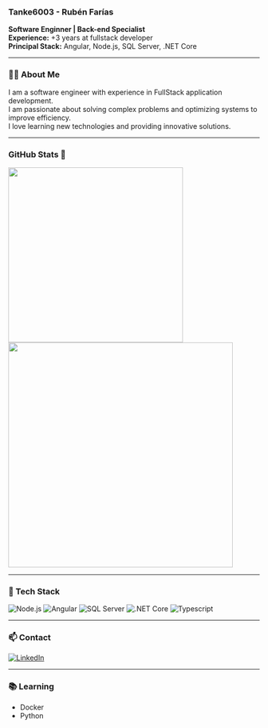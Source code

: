 ### Tanke6003 - Rubén Farías  

**Software Enginner | Back-end Specialist**  
**Experience:** +3 years at fullstack developer  
**Principal Stack:** Angular, Node.js, SQL Server, .NET Core  

---

### 👨‍💻 About Me  
I am a software engineer with experience in FullStack application development.  
I am passionate about solving complex problems and optimizing systems to improve efficiency.  
I love learning new technologies and providing innovative solutions.

---

### GitHub Stats 🐙
<div align="">
  <img src="https://github-readme-stats.vercel.app/api/top-langs/?username=Tanke6003&theme=dark&layout=compact" width="350" />
  <img src="https://github-readme-stats.vercel.app/api?username=Tanke6003&show_icons=true&theme=dark" width="450" />
</div>

---

### 🚀 Tech Stack  
![Node.js](https://img.shields.io/badge/Node.js-43853D?style=for-the-badge&logo=node.js&logoColor=white)
![Angular](https://img.shields.io/badge/Angular-DD0031?style=for-the-badge&logo=angular&logoColor=white)
![SQL Server](https://img.shields.io/badge/SQL_Server-CC2927?style=for-the-badge&logo=microsoft-sql-server&logoColor=white)
![.NET Core](https://img.shields.io/badge/.NET_Core-512BD4?style=for-the-badge&logo=.net&logoColor=white)
![Typescript](https://img.shields.io/badge/TypeScript-3178C6?style=for-the-badge&logo=typescript&logoColor=white)

---

### 📫 Contact
[![LinkedIn](https://img.shields.io/badge/LinkedIn-0077B5?style=for-the-badge&logo=linkedin&logoColor=white)](https://www.linkedin.com/in/ruben-de-jesus-farias-de-alba-198ba0211/)

---

### 📚 Learning

- Docker
- Python

